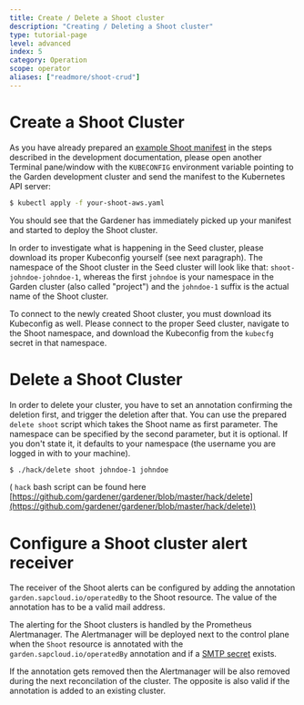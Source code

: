```yaml
---
title: Create / Delete a Shoot cluster
description: "Creating / Deleting a Shoot cluster"
type: tutorial-page
level: advanced
index: 5
category: Operation
scope: operator
aliases: ["readmore/shoot-crud"]
---
```


# Create a Shoot Cluster

As you have already prepared an [example Shoot manifest](https://github.com/gardener/gardener/blob/master/example/90-shoot-aws.yaml) in the steps described in the development documentation, please 
open another Terminal pane/window with the `KUBECONFIG` environment variable pointing to the Garden development cluster and send the manifest to the Kubernetes API server:

```bash
$ kubectl apply -f your-shoot-aws.yaml
```

You should see that the Gardener has immediately picked up your manifest and started to deploy the Shoot cluster.

In order to investigate what is happening in the Seed cluster, please download its proper Kubeconfig yourself 
(see next paragraph). The namespace of the Shoot cluster in the Seed cluster will look like that: `shoot-johndoe-johndoe-1`, 
whereas the first `johndoe` is your namespace in the Garden cluster (also called "project") and the `johndoe-1` 
suffix is the actual name of the Shoot cluster.

To connect to the newly created Shoot cluster, you must download its Kubeconfig as well. Please connect to the proper 
Seed cluster, navigate to the Shoot namespace, and download the Kubeconfig from the `kubecfg` secret in that namespace.

# Delete a Shoot Cluster

In order to delete your cluster, you have to set an annotation confirming the deletion first, and trigger the deletion 
after that. You can use the prepared `delete shoot` script which takes the Shoot name as first parameter. The namespace 
can be specified by the second parameter, but it is optional. If you don't state it, it defaults to your namespace 
(the username you are logged in with to your machine).

```bash
$ ./hack/delete shoot johndoe-1 johndoe
```
( `hack` bash script can be found here [https://github.com/gardener/gardener/blob/master/hack/delete](https://github.com/gardener/gardener/blob/master/hack/delete))

# Configure a Shoot cluster alert receiver

The receiver of the Shoot alerts can be configured by adding the annotation `garden.sapcloud.io/operatedBy` to the 
Shoot resource. The value of the annotation has to be a valid mail address.

The alerting for the Shoot clusters is handled by the Prometheus Alertmanager. The Alertmanager will be deployed next 
to the control plane when the `Shoot` resource is annotated with the `garden.sapcloud.io/operatedBy` annotation and 
if a [SMTP secret](../deployment/configuration.md) exists.

If the annotation gets removed then the Alertmanager will be also removed during the next reconcilation of the cluster. 
The opposite is also valid if the annotation is added to an existing cluster.
